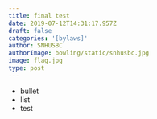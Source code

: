 ```yaml
---
title: final test
date: 2019-07-12T14:31:17.957Z
draft: false
categories: '[bylaws]'
author: SNHUSBC
authorImage: bowling/static/snhusbc.jpg
image: flag.jpg
type: post
---
```

* bullet
* list
* test
